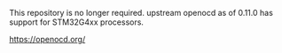 This repository is no longer required.  upstream openocd as of 0.11.0 has support for STM32G4xx processors.

https://openocd.org/
